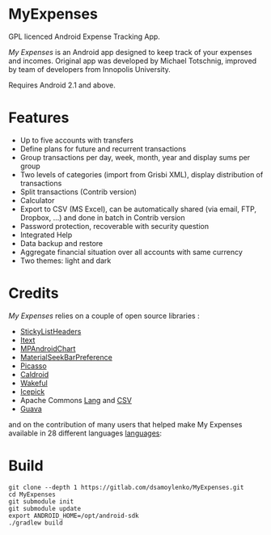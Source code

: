 # MyExpenses

GPL licenced Android Expense Tracking App.

*My Expenses* is an Android app designed to keep track of your expenses and 
    incomes. Original app was developed by Michael Totschnig, improved by
    team of developers from Innopolis University.  
    
Requires Android 2.1 and above.

# Features
- Up to five accounts with transfers
- Define plans for future and recurrent transactions
- Group transactions per day, week, month, year and display sums per group
- Two levels of categories (import from Grisbi XML), display distribution of transactions
- Split transactions (Contrib version)
- Calculator
- Export to CSV (MS Excel), can be automatically shared (via email, FTP, Dropbox, ...) and done in batch in Contrib version
- Password protection, recoverable with security question
- Integrated Help
- Data backup and restore
- Aggregate financial situation over all accounts with same currency
- Two themes: light and dark

# Credits
*My Expenses* relies on a couple of open source libraries :

- <a href="https://github.com/emilsjolander/StickyListHeaders">StickyListHeaders</a>
- <a href="http://itextpdf.com/">Itext</a>
- <a href="https://github.com/PhilJay/MPAndroidChart">MPAndroidChart</a>
- <a href="https://github.com/MrBIMC/MaterialSeekBarPreference">MaterialSeekBarPreference</a>
- <a href="http://square.github.io/picasso/">Picasso</a>
- <a href="https://github.com/roomorama/Caldroid">Caldroid</a>
- <a href="https://github.com/commonsguy/cwac-wakeful">Wakeful</a>
- <a href="https://github.com/frankiesardo/icepick">Icepick</a>
- Apache Commons <a href="https://commons.apache.org/proper/commons-lang/">Lang</a> and <a href="https://commons.apache.org/proper/commons-csv/">CSV</a>
- <a href="https://github.com/google/guava">Guava</a>

and on the contribution of many users that helped make My Expenses available in 28 different languages
<a href="http://www.myexpenses.mobi/en/#translate">languages</a>:

# Build
```
git clone --depth 1 https://gitlab.com/dsamoylenko/MyExpenses.git
cd MyExpenses
git submodule init
git submodule update
export ANDROID_HOME=/opt/android-sdk
./gradlew build
```